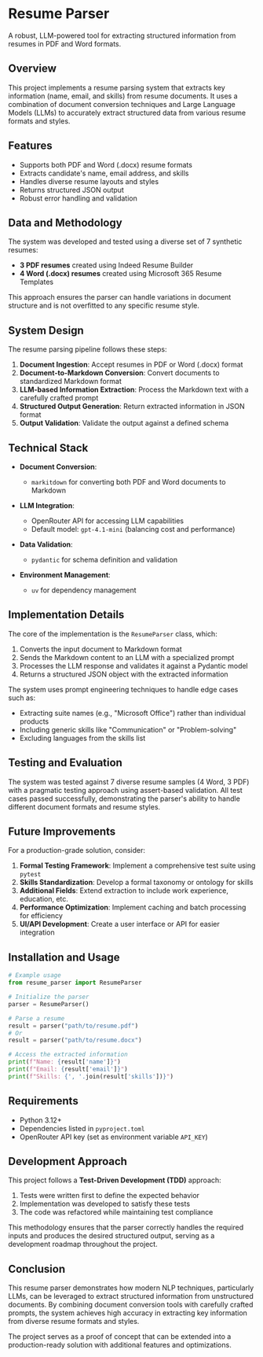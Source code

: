# Resume Parser

A robust, LLM-powered tool for extracting structured information from resumes in PDF and Word formats.

## Overview

This project implements a resume parsing system that extracts key information (name, email, and skills) from resume documents. It uses a combination of document conversion techniques and Large Language Models (LLMs) to accurately extract structured data from various resume formats and styles.

## Features

- Supports both PDF and Word (.docx) resume formats
- Extracts candidate's name, email address, and skills
- Handles diverse resume layouts and styles
- Returns structured JSON output
- Robust error handling and validation

## Data and Methodology

The system was developed and tested using a diverse set of 7 synthetic resumes:

- **3 PDF resumes** created using Indeed Resume Builder
- **4 Word (.docx) resumes** created using Microsoft 365 Resume Templates

This approach ensures the parser can handle variations in document structure and is not overfitted to any specific resume style.

## System Design

The resume parsing pipeline follows these steps:

1. **Document Ingestion**: Accept resumes in PDF or Word (.docx) format
2. **Document-to-Markdown Conversion**: Convert documents to standardized Markdown format
3. **LLM-based Information Extraction**: Process the Markdown text with a carefully crafted prompt
4. **Structured Output Generation**: Return extracted information in JSON format
5. **Output Validation**: Validate the output against a defined schema

## Technical Stack

- **Document Conversion**: 
  - `markitdown` for converting both PDF and Word documents to Markdown
  
- **LLM Integration**:
  - OpenRouter API for accessing LLM capabilities
  - Default model: `gpt-4.1-mini` (balancing cost and performance)
  
- **Data Validation**:
  - `pydantic` for schema definition and validation
  
- **Environment Management**:
  - `uv` for dependency management

## Implementation Details

The core of the implementation is the `ResumeParser` class, which:

1. Converts the input document to Markdown format
2. Sends the Markdown content to an LLM with a specialized prompt
3. Processes the LLM response and validates it against a Pydantic model
4. Returns a structured JSON object with the extracted information

The system uses prompt engineering techniques to handle edge cases such as:
- Extracting suite names (e.g., "Microsoft Office") rather than individual products
- Including generic skills like "Communication" or "Problem-solving"
- Excluding languages from the skills list


## Testing and Evaluation

The system was tested against 7 diverse resume samples (4 Word, 3 PDF) with a pragmatic testing approach using assert-based validation. All test cases passed successfully, demonstrating the parser's ability to handle different document formats and resume styles.

## Future Improvements

For a production-grade solution, consider:

1. **Formal Testing Framework**: Implement a comprehensive test suite using `pytest`
2. **Skills Standardization**: Develop a formal taxonomy or ontology for skills
3. **Additional Fields**: Extend extraction to include work experience, education, etc.
4. **Performance Optimization**: Implement caching and batch processing for efficiency
5. **UI/API Development**: Create a user interface or API for easier integration

## Installation and Usage

```python
# Example usage
from resume_parser import ResumeParser

# Initialize the parser
parser = ResumeParser()

# Parse a resume
result = parser("path/to/resume.pdf")
# Or
result = parser("path/to/resume.docx")

# Access the extracted information
print(f"Name: {result['name']}")
print(f"Email: {result['email']}")
print(f"Skills: {', '.join(result['skills'])}")
```

## Requirements

- Python 3.12+
- Dependencies listed in `pyproject.toml`
- OpenRouter API key (set as environment variable `API_KEY`)

## Development Approach

This project follows a **Test-Driven Development (TDD)** approach:

1. Tests were written first to define the expected behavior
2. Implementation was developed to satisfy these tests
3. The code was refactored while maintaining test compliance

This methodology ensures that the parser correctly handles the required inputs and produces the desired structured output, serving as a development roadmap throughout the project.

## Conclusion

This resume parser demonstrates how modern NLP techniques, particularly LLMs, can be leveraged to extract structured information from unstructured documents. By combining document conversion tools with carefully crafted prompts, the system achieves high accuracy in extracting key information from diverse resume formats and styles.

The project serves as a proof of concept that can be extended into a production-ready solution with additional features and optimizations.
